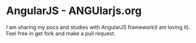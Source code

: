 AngularJS - ANGUlarjs.org
==================
I am sharing my pocs and studies with AngularJS framework(I am loving it). Feel free in get fork and make a pull request. 
